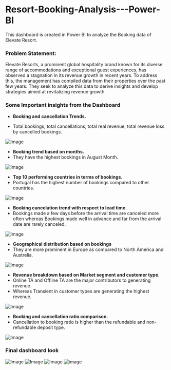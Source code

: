 # Resort-Booking-Analysis---Power-BI
This dashboard is created in Power BI to analyze the Booking data of Elevate Resort.
### Problem Statement:
Elevate Resorts, a prominent global hospitality brand known for its diverse range of accommodations and exceptional guest experiences, has observed a stagnation in its revenue growth in recent years. To address this, the management has compiled data from their properties over the past few years. They seek to analyze this data to derive insights and develop strategies aimed at revitalizing revenue growth.

### Some Important insights from the Dashboard

- **Booking and cancellation Trends.**

- Total bookings, total cancellations, total real revenue, total revenue loss by cancelled bookings.


![Image](https://github.com/users/priteshsisale/projects/2/assets/26441919/ab5f0292-8d3a-43b2-afd3-9ece2a556ea0)

- **Booking trend based on months.**
- They have the highest bookings in August Month.


![Image](https://github.com/users/priteshsisale/projects/2/assets/26441919/784d7808-cf2f-4fad-8835-73324972b29f)

- **Top 10 performing countries in terms of bookings.**
- Portugal has the highest number of bookings compared to other countries.


![Image](https://github.com/users/priteshsisale/projects/2/assets/26441919/d9a9a5e8-f327-48ec-b162-09b8494e387d)

- **Booking cancelation trend with respect to lead time.**
- Bookings made a few days before the arrival time are canceled more often whereas Bookings made well in advance and far from the arrival date are rarely canceled.


![Image](https://github.com/users/priteshsisale/projects/2/assets/26441919/2fc2a640-d023-4518-94d3-63667a378a76)


- **Geographical distribution based on bookings**
- They are more prominent in Europe as compared to North America and Austrelia. 


![Image](https://github.com/users/priteshsisale/projects/2/assets/26441919/74544d8e-baa8-4a6d-99f7-2caa858bd8fa)


- **Revenue breakdown based on Market segment and customer type.**
- Online TA and Offline TA are the major contributors to generating revenue.
- Whereas Transient in customer types are generating the highest revenue.


![Image](https://github.com/users/priteshsisale/projects/2/assets/26441919/696fcb66-064f-4414-b912-4cfd587940c8)


- **Booking and cancellation ratio comparison.**
- Cancellation to booking ratio is higher than the refundable and non-refundable deposit type.


![Image](https://github.com/users/priteshsisale/projects/2/assets/26441919/a236cfe5-f083-4111-ba51-b17122b4f53b)

### Final dashboard look


![Image](https://github.com/users/priteshsisale/projects/2/assets/26441919/e256281d-9849-47d1-bb07-7fa7f14af7aa)
![Image](https://github.com/users/priteshsisale/projects/2/assets/26441919/4e9d9591-182c-48e8-93b8-d60fe7eaaa70)
![Image](https://github.com/users/priteshsisale/projects/2/assets/26441919/0cd5a745-e67c-4cd9-aa49-42d40a724183)
![image](https://github.com/priteshsisale/Resort-Booking-Analysis---Power-BI/assets/26441919/dace4e0f-7617-4721-9144-4187dcdf0110)

